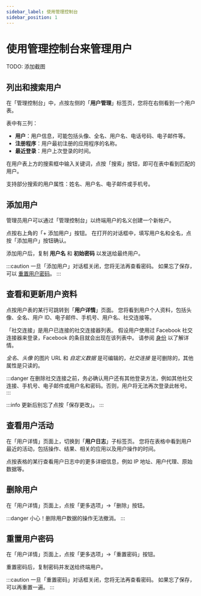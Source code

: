```yaml
---
sidebar_label: 使用管理控制台
sidebar_position: 1
---
```


# 使用管理控制台来管理用户

TODO: 添加截图

## 列出和搜索用户

在「管理控制台」中，点按左侧的「**用户管理**」标签页，您将在右侧看到一个用户表。

表中有三列：

- **用户**：用户信息，可能包括头像、全名、用户名、电话号码、电子邮件等。
- **注册程序**：用户最初注册的应用程序的名称。
- **最近登录**：用户上次登录的时间。

在用户表上方的搜索框中输入关键词，点按「搜索」按钮，即可在表中看到匹配的用户。

支持部分搜索的用户属性：姓名、用户名、电子邮件或手机号。

## 添加用户

管理员用户可以通过「管理控制台」以终端用户的名义创建一个新帐户。

点按右上角的「+ 添加用户」按钮。
在打开的对话框中，填写用户名和全名，点按「添加用户」按钮确认。

添加用户后，复制 **用户名** 和 **初始密码** 以发送给最终用户。

:::caution
一旦「添加用户」对话框关闭，您将无法再查看密码。
如果忘了保存，可以 [重置用户密码](#重置用户密码)。
:::

## 查看和更新用户资料

点按用户表的某行可跳转到「**用户详情**」页面。
您将看到用户个人资料，包括头像、全名、用户 ID、电子邮件、手机号、用户名、社交连接等。

「社交连接」是用户已连接的社交连接器列表。
假设用户使用过 Facebook 社交连接器来登录，Facebook 的条目就会出现在该列表中。
请参阅 [身份](../../references/users/#identities) 以了解详情。

_全名_、_头像_ 的图片 URL 和 _自定义数据_ 是可编辑的，_社交连接_ 是可删除的，其他属性是只读的。

:::danger
在删除社交连接之前，务必确认用户还有其他登录方法，例如其他社交连接、手机号、电子邮件或用户名和密码。否则，用户将无法再次登录此帐号。
:::

:::info
更新后别忘了点按「保存更改」。
:::

## 查看用户活动

在「用户详情」页面上，切换到「**用户日志**」子标签页。
您将在表格中看到用户最近的活动，包括操作、结果、相关的应用以及用户操作的时间。

点按表格的某行查看用户日志中的更多详细信息，例如 IP 地址、用户代理、原始数据等。

## 删除用户

在「用户详情」页面上，点按「更多选项」->「删除」按钮。

:::danger
小心！删除用户数据的操作无法撤消。
:::

## 重置用户密码

在「用户详情」页面上，点按「更多选项」->「重置密码」按钮。

重置密码后，复制密码并发送给终端用户。

:::caution
一旦「重置密码」对话框关闭，您将无法再查看密码。
如果忘了保存，可以再重置一遍。
:::
